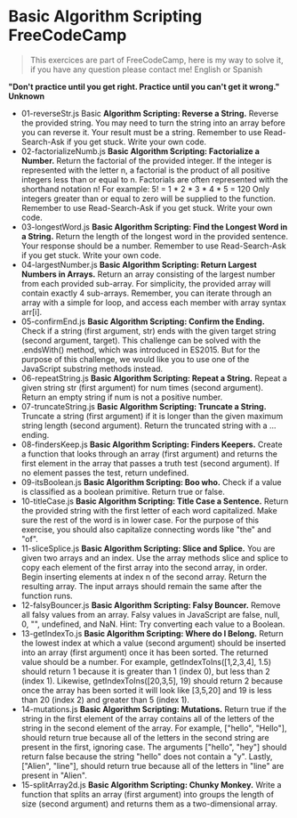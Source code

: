 # Basic Algorithm Scripting FreeCodeCamp
> This exercices are part of FreeCodeCamp, here is my way to solve it, if you have any question please contact me! English or Spanish

**"Don't practice until you get right. Practice until you can't get it wrong." Unknown**

- 01-reverseStr.js Basic **Algorithm Scripting: Reverse a String.** Reverse the provided string. You may need to turn the string into an array before you can reverse it. Your result must be a string.
Remember to use Read-Search-Ask if you get stuck. Write your own code.
- 02-factorializeNumb.js **Basic Algorithm Scripting: Factorialize a Number.** Return the factorial of the provided integer. If the integer is represented with the letter n, a factorial is the
product of all positive integers less than or equal to n.
Factorials are often represented with the shorthand notation n!
For example: 5! = 1 * 2 * 3 * 4 * 5 = 120
Only integers greater than or equal to zero will be supplied to the function.
Remember to use Read-Search-Ask if you get stuck. Write your own code.
- 03-longestWord.js **Basic Algorithm Scripting: Find the Longest Word in a String.** Return the length of the longest word in the provided sentence.
Your response should be a number. Remember to use Read-Search-Ask if you get stuck. Write your own code. 
- 04-largestNumber.js **Basic Algorithm Scripting: Return Largest Numbers in Arrays.** Return an array consisting of the largest number from each provided sub-array.
For simplicity, the provided array will contain exactly 4 sub-arrays. Remember, you can iterate through an array with a simple for loop,
and access each member with array syntax arr[i].
- 05-confirmEnd.js **Basic Algorithm Scripting: Confirm the Ending.** Check if a string (first argument, str) ends with the given target string (second argument, target).
This challenge can be solved with the .endsWith() method, which was introduced in ES2015. But for the purpose of this challenge, we would like you to use one of the JavaScript substring methods instead.
- 06-repeatString.js **Basic Algorithm Scripting: Repeat a String.** Repeat a given string str (first argument) for num times (second argument). Return an empty string if num is not a positive number.
- 07-truncateString.js **Basic Algorithm Scripting: Truncate a String.** Truncate a string (first argument) if it is longer than the given maximum string length (second argument). Return the truncated string with a ... ending.
- 08-findersKeep.js **Basic Algorithm Scripting: Finders Keepers.** Create a function that looks through an array (first argument) and returns the first element in the array that passes a truth test (second argument). If no element passes the test, return undefined.
- 09-itsBoolean.js **Basic Algorithm Scripting: Boo who.** Check if a value is classified as a boolean primitive. Return true or false.
- 10-titleCase.js **Basic Algorithm Scripting: Title Case a Sentence.** Return the provided string with the first letter of each word capitalized. Make sure the rest of the word is in lower case. For the purpose of this exercise, you should also capitalize connecting words like "the" and "of".
- 11-sliceSplice.js **Basic Algorithm Scripting: Slice and Splice.** You are given two arrays and an index. 
Use the array methods slice and splice to copy each element of the first array into the second array, in order.
Begin inserting elements at index n of the second array. Return the resulting array. The input arrays should remain the same after the function runs.
- 12-falsyBouncer.js **Basic Algorithm Scripting: Falsy Bouncer.** Remove all falsy values from an array. Falsy values in JavaScript are false, null, 0, "", undefined, and NaN. Hint: Try converting each value to a Boolean.
- 13-getIndexTo.js **Basic Algorithm Scripting: Where do I Belong.** Return the lowest index at which a value (second argument) should be inserted into an array (first argument) once it has been sorted. The returned value should be a number.
For example, getIndexToIns([1,2,3,4], 1.5) should return 1 because it is greater than 1 (index 0), but less than 2 (index 1). Likewise, getIndexToIns([20,3,5], 19) should return 2 because once the array has been sorted it will look like [3,5,20] and 19 is less than 20 (index 2) and greater than 5 (index 1).
- 14-mutations.js **Basic Algorithm Scripting: Mutations.** Return true if the string in the first element of the array contains all of the letters of the string in the second element of the array. For example, ["hello", "Hello"], should return true because all of the letters in the second string are present in the first, ignoring case. The arguments ["hello", "hey"] should return false because the string "hello" does not contain a "y". Lastly, ["Alien", "line"], should return true because all of the letters in "line" are present in "Alien".
- 15-splitArray2d.js **Basic Algorithm Scripting: Chunky Monkey.** Write a function that splits an array (first argument) into groups the length of size (second argument) and returns them as a two-dimensional array.
